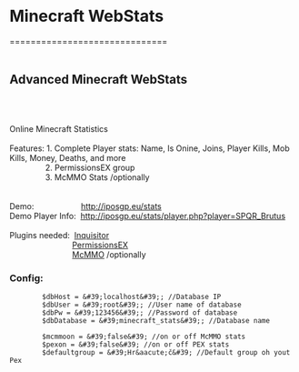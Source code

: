 <html>
	<head>
		<title></title>
	</head>
	<body>
		<p>
			&nbsp;</p>
		<h1>
			Minecraft WebStats</h1>
		<p>
			==============================<br />
			&nbsp;</p>
		<h2>
			Advanced Minecraft WebStats</h2>
		<br />
		<br />
		<p>
			Online Minecraft Statistics<br />
			<br />
			Features: 1. Complete Player stats: Name, Is Onine, Joins, Player Kills, Mob Kills, Money, Deaths, and more<br />
			&nbsp;&nbsp;&nbsp;&nbsp;&nbsp;&nbsp;&nbsp;&nbsp; &nbsp; &nbsp; &nbsp;&nbsp; 2. PermissionsEX group<br />
			&nbsp;&nbsp;&nbsp;&nbsp;&nbsp;&nbsp;&nbsp; &nbsp; &nbsp; &nbsp; &nbsp; 3. McMMO Stats /optionally<br />
			&nbsp;&nbsp;&nbsp;&nbsp;&nbsp;&nbsp;&nbsp;&nbsp; &nbsp;<br />
			<br />
			Demo:&nbsp;&nbsp;&nbsp;&nbsp;&nbsp;&nbsp;&nbsp;&nbsp;&nbsp;&nbsp;&nbsp; &nbsp; &nbsp; &nbsp; &nbsp;&nbsp; <a href="http://iposgp.eu/stats/index.php">http://iposgp.eu/stats</a><br />
			Demo Player Info:&nbsp; <a href="http://iposgp.eu/stats/player.php?player=SPQR_Brutus">http://iposgp.eu/stats/player.php?player=SPQR_Brutus</a><br />
			<br />
			Plugins needed:&nbsp; <a href="http://dev.bukkit.org/bukkit-plugins/inquisitor/files/">Inquisitor</a><br />
			&nbsp;&nbsp;&nbsp;&nbsp;&nbsp;&nbsp;&nbsp;&nbsp;&nbsp;&nbsp;&nbsp;&nbsp;&nbsp;&nbsp; &nbsp; &nbsp; &nbsp;&nbsp;&nbsp;&nbsp;&nbsp;&nbsp; &nbsp; <a href="http://dev.bukkit.org/bukkit-plugins/permissionsex/files/">PermissionsEX</a><br />
			&nbsp;&nbsp;&nbsp;&nbsp;&nbsp;&nbsp;&nbsp;&nbsp;&nbsp;&nbsp;&nbsp;&nbsp;&nbsp; &nbsp; &nbsp; &nbsp; &nbsp; &nbsp; &nbsp; &nbsp; <a href="http://dev.bukkit.org/bukkit-plugins/mcmmo/files/">McMMO</a> /optionally</p>
<h3>
			Config:</h3>

			$dbHost = &#39;localhost&#39;; //Database IP
			$dbUser = &#39;root&#39;; //User name of database
			$dbPw = &#39;123456&#39;; //Password of database
			$dbDatabase = &#39;minecraft_stats&#39;; //Database name

			$mcmmoon = &#39;false&#39; //on or off McMMO stats
			$pexon = &#39;false&#39; //on or off PEX stats
			$defaultgroup = &#39;Hr&aacute;č&#39; //Default group oh yout Pex
